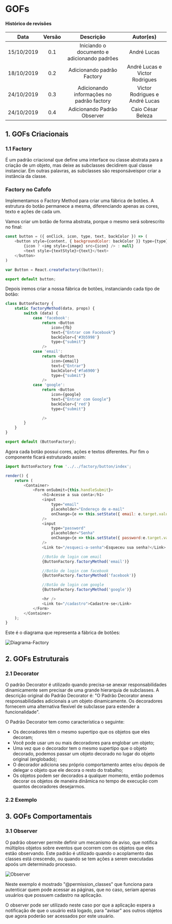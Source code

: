 # GOFs

#### Histórico de revisões
|    Data    | Versão |                  Descrição                  |           Autor(es)            |
| :--------: | :----: | :-----------------------------------------: | :----------------------------: |
| 15/10/2019 |  0.1   | Iniciando o documento e adicionando padrões |          André Lucas           |
| 18/10/2019 |  0.2   |         Adicionando padrão Factory          | André Lucas e Victor Rodrigues |
| 24/10/2019 |  0.3   |         Adicionando informações no padrão factory          | Victor Rodrigues e André Lucas |
| 24/10/2019 |  0.4   |         Adicionando Padrão Observer          | Caio César Beleza |

## 1. GOFs Criacionais

### 1.1 Factory

É um padrão criacional que define uma interface ou classe abstrata para a criação de um objeto, mas deixe as subclasses decidirem qual classe instanciar. Em outras palavras, as subclasses são responsáveis ​​por criar a instância da classe.

### Factory no Cafofo

Implementamos o Factory Method para criar uma fábrica de botões. A estrutura do botão permanece a mesma, diferenciando apenas as cores, texto e ações de cada um.

Vamos criar um botão de forma abstrata, porque o mesmo será sobrescrito no final:

```javascript
const button = ({ onClick, icon, type, text, backColor }) => (
    <button style={content, { backgroundColor: backColor }} type={type} onClick={onClick}>
        {icon ? <img style={image} src={icon} /> : null}
        <text style={textStyle}>{text}</text>
    </button>
)

var Button = React.createFactory((button));

export default button;
```

Depois iremos criar a nossa fábrica de botões, instanciando cada tipo de botão:
```javascript
class ButtonFactory {
    static factoryMethod(data, props) {
        switch (data) {
            case 'facebook':
                return <Button
                    icon={fb}
                    text={"Entrar com Facebook"}
                    backColor={'#3b5998'}
                    type={"submit"}
                />
            case 'email':
                return <Button
                    icon={email}
                    text={"Entrar"}
                    backColor={'#fa6900'}
                    type={"submit"}
                />
            case 'google':
                return <Button
                    icon={google}
                    text={"Entrar com Google"}
                    backColor={'red'}
                    type={"submit"}

                />
        }
    }
}

export default (ButtonFactory);
```

Agora cada botão possui cores, ações e textos diferentes. Por fim o componente ficará estruturado assim:

```javascript
import ButtonFactory from '../../factory/button/index';

render() {
    return (
        <Container>
            <Form onSubmit={this.handleSubmit}>
                <h1>Acesse a sua conta</h1>
                <input
                    type="email"
                    placeholder="Endereço de e-mail"
                    onChange={e => this.setState({ email: e.target.value})}
                />
                <input
                    type="password"
                    placeholder="Senha"
                    onChange={e => this.setState({ password:e.target.value })}
                />
                <Link to="/esqueci-a-senha">Esqueceu sua senha?</Link>

                //Botão de login com email
                {ButtonFactory.factoryMethod('email')}

                //Botão de login com facebook
                {ButtonFactory.factoryMethod('facebook')}

                //Botão de login com google
                {ButtonFactory.factoryMethod('google')}

                <hr />
                <Link to="/cadastro">Cadastre-se</Link>
            </Form>
        </Container>
    );
}
```

Este é o diagrama que representa a fábrica de botões:

![Diagrama-Factory](img/diagrama_factory.png)


## 2. GOFs Estruturais

### 2.1 Decorator

O padrão Decorator é utilizado quando precisa-se anexar responsabilidades dinamicamente sem precisar de uma grande hierarquia de subclasses.
A descrição original do Padrão Decorator é: "O Padrão Decorator anexa responsabilidades adicionais a um objeto dinamicamente. Os decoradores fornecem uma alternativa flexível de subclasse para estender a funcionalidade".

O Padrão Decorator tem como característica o seguinte:

- Os decoradores têm o mesmo supertipo que os objetos que eles decoram;
- Você pode usar um ou mais decoradores para englobar um objeto;
- Uma vez que o decorador tem o mesmo supertipo que o objeto decorado, podemos passar um objeto decorado no lugar do objeto original (englobado);
- O decorador adiciona seu próprio comportamento antes e/ou depois de delegar o objeto que ele decora o resto do trabalho;
- Os objetos podem ser decorados a qualquer momento, então podemos decorar os objetos de maneira dinâmica no tempo de execução com quantos decoradores desejarmos.

### 2.2 Exemplo

## 3. GOFs Comportamentais
### 3.1 Observer

O padrão observer permite definir um mecanismo de aviso, que notifica múltiplos objetos sobre eventos que ocorrem com os objetos que eles estão observando.
Este padrão é utilizado quando o acoplamento das classes está crescendo, ou quando se tem ações a serem executadas apoós um determinado processo.

![Observer](img/ObsGOF.jpg)</p>
Neste exemplo é mostrado "@permission_classes" que funciona para autenticar quem pode acessar as páginas, que no caso, seriam apenas usuários que possuem cadastro na aplicação.</p>
O observer pode ser utilizado neste caso por que a aplicação espera a notificação de que o usuário está logado, para "avisar" aos outros objetos que agora poderão ser acessados por este usuário.

